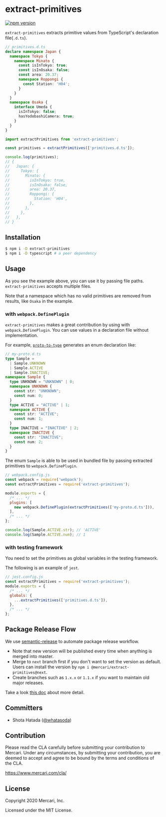 # extract-primitives
[![npm version](https://badge.fury.io/js/%40mercari%2Fextract-primitives.svg)](https://badge.fury.io/js/%40mercari%2Fextract-primitives)

`extract-primitives` extracts primitive values from TypeScript's declaration file(`.d.ts`).

```ts
// primitives.d.ts
declare namespace Japan {
  namespace Tokyo {
    namespace Minato {
      const isInTokyo: true;
      const isInOsaka: false;
      const area: 20.37;
      namespace Roppongi {
        const Station: 'H04';
      }
    }
  }
  namespace Osaka {
    interface Umeda {
      isInTokyo: false;
      hasYodobashiCamera: true;
    }
  }
}
```

```ts
import extractPrimitives from 'extract-primitives';

const primitives = extractPrimitives(['primitives.d.ts']);

console.log(primitives);
// {
//   Japan: {
//     Tokyo: {
//       Minato: {
//         isInTokyo: true,
//         isInOsaka: false,
//         area: 20.37,
//         Roppongi: {
//           Station: 'H04',
//         },
//       },
//     },
//   },
// }
```

## Installation

```sh
$ npm i -D extract-primitives
$ npm i -D typescript # a peer dependency
```

## Usage

As you see the example above, you can use it by passing file paths. `extract-primitives` accepts multiple files.

Note that a namespace which has no valid primitives are removed from results, like `Osaka` in the example.

### with `webpack.DefinePlugin`

`extract-primitives` makes a great contribution by using with `webpack.DefinePlugin`. You can use values in a declaration file without implementation.

For example, [`proto-to-type`](https://github.com/mercari/proto-to-type) generates an enum declaration like:
```ts
// my-proto.d.ts
type Sample =
  | Sample.UNKNOWN
  | Sample.ACTIVE
  | Sample.INACTIVE;
namespace Sample {
  type UNKNOWN = "UNKNOWN" | 0;
  namespace UNKNOWN {
    const str: "UNKNOWN";
    const num: 0;
  }
  type ACTIVE = "ACTIVE" | 1;
  namespace ACTIVE {
    const str: "ACTIVE";
    const num: 1;
  }
  type INACTIVE = "INACTIVE" | 2;
  namespace INACTIVE {
    const str: "INACTIVE";
    const num: 2;
  }
}
```

The enum `Sample` is able to be used in bundled file by passing extracted primitives to `webpack.DefinePlugin`.

```js
// webpack.config.js
const webpack = require('webpack');
const extractPrimitives = require('extract-primitives');

module.exports = {
  /* ... */
  plugins: [
    new webpack.DefinePlugin(extractPrimitives(['my-proto.d.ts'])),
  ],
  /* ... */
};
```

```ts
console.log(Sample.ACTIVE.str); // 'ACTIVE'
console.log(Sample.ACTIVE.num); // 1
```

### with testing framework

You need to set the primitives as global variables in the testing framework.

The following is an example of `jest`.

```js
// jest.config.js
const extractPrimitives = require('extract-primitives');
module.exports = {
  /* ... */
  globals: {
    ...extractPrimitives(['primitives.d.ts']),
  },
  /* ... */
};
```

## Package Release Flow

We use [semantic-release](https://github.com/semantic-release/semantic-release) to automate package release workflow.

- Note that new version will be published every time when anything is merged into master.
- Merge to `next` branch first if you don't want to set the version as default. Users can install the version by `npm i @mercari/extract-primitives@next`.
- Create branches such as `1.x.x` or `1.1.x` if you want to maintain old major releases.

Take a look [this doc](https://github.com/semantic-release/semantic-release/blob/master/docs/usage/workflow-configuration.md#branch-types) about more detail.

## Committers

 * Shota Hatada ([@whatasoda](https://github.com/whatasoda))

## Contribution

Please read the CLA carefully before submitting your contribution to Mercari.
Under any circumstances, by submitting your contribution, you are deemed to accept and agree to be bound by the terms and conditions of the CLA.

https://www.mercari.com/cla/

## License

Copyright 2020 Mercari, Inc.

Licensed under the MIT License.
